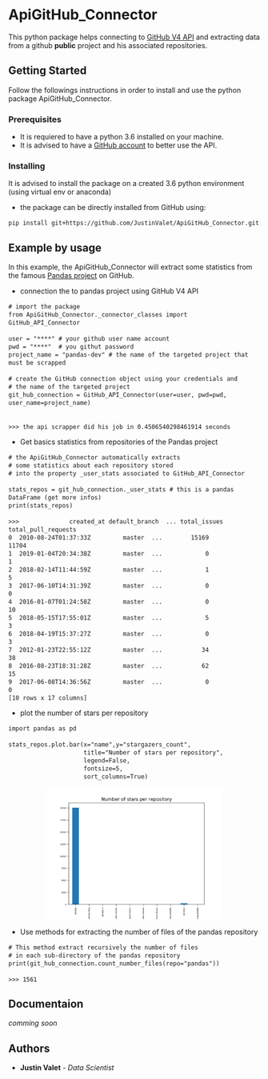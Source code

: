 # ApiGitHub_Connector

This python package helps connecting to [GitHub V4 API](https://developer.github.com/v4/) and extracting data from a github **public** project and his associated repositories.

## Getting Started

Follow the followings instructions in order to install and use the python package ApiGitHub_Connector.

### Prerequisites

* It is requiered to have a python 3.6 installed on your machine.
* It is advised to have a [GitHub account](https://github.com) to better use the API.  

### Installing

It is advised to install the package on a created 3.6 python environment (using virtual env or anaconda)

* the package can be directly installed from GitHub using:

```
pip install git+https://github.com/JustinValet/ApiGitHub_Connector.git
```

## Example by usage

In this example, the ApiGitHub_Connector will extract some statistics from  the famous [Pandas project](https://github.com/pandas-dev) on GitHub.

* connection the to pandas project using GitHub V4 API

```
# import the package
from ApiGitHub_Connector._connector_classes import GitHub_API_Connector

user = "****" # your github user name account
pwd = "****"  # you githut password 
project_name = "pandas-dev" # the name of the targeted project that must be scrapped

# create the GitHub connection object using your credentials and 
# the name of the targeted project
git_hub_connection = GitHub_API_Connector(user=user, pwd=pwd, user_name=project_name)


>>> the api scrapper did his job in 0.4506540298461914 seconds
```

* Get basics statistics from repositories of the Pandas project

```
# the ApiGitHub_Connector automatically extracts
# some statistics about each repository stored 
# into the property _user_stats associated to GitHub_API_Connector

stats_repos = git_hub_connection._user_stats # this is a pandas DataFrame (get more infos)
print(stats_repos)

>>>              created_at default_branch  ... total_issues  total_pull_requests
0  2010-08-24T01:37:33Z         master  ...        15169                11704
1  2019-01-04T20:34:38Z         master  ...            0                    1
2  2018-02-14T11:44:59Z         master  ...            1                    5
3  2017-06-10T14:31:39Z         master  ...            0                    0
4  2016-01-07T01:24:58Z         master  ...            0                   10
5  2018-05-15T17:55:01Z         master  ...            5                    3
6  2018-04-19T15:37:27Z         master  ...            0                    3
7  2012-01-23T22:55:12Z         master  ...           34                   38
8  2016-08-23T18:31:28Z         master  ...           62                   15
9  2017-06-08T14:36:56Z         master  ...            0                    0
[10 rows x 17 columns]

```

* plot the number of stars per repository

```
import pandas as pd

stats_repos.plot.bar(x="name",y="stargazers_count",
                     title="Number of stars per repository",
                     legend=False,
                     fontsize=5,
                     sort_columns=True)

```

<p align="center">
  <img src="https://github.com/JustinValet/ApiGitHub_Connector/blob/master/doc/Figure_1.png" width="350">
</p>


* Use methods for extracting the number of files of the pandas repository

```
# This method extract recursively the number of files 
# in each sub-directory of the pandas repository
print(git_hub_connection.count_number_files(repo="pandas"))

>>> 1561

```

## Documentaion 
*comming soon*

## Authors

* **Justin Valet** - *Data Scientist* 

